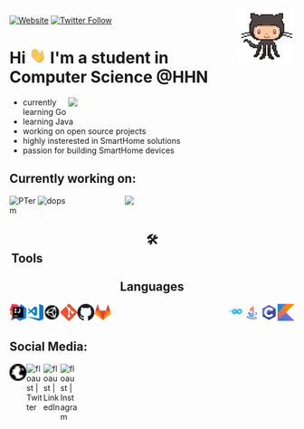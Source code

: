 <img align='right' src='images/octocat.gif' width='100"'>

[![Website](https://img.shields.io/website?label=florianbenediktaust.com&style=for-the-badge&url=https%3A%2F%2Fflorianbenediktaust.com)][website]
[![Twitter Follow](https://img.shields.io/twitter/follow/FlorianBAust?color=1DA1F2&logo=twitter&style=for-the-badge)](https://twitter.com/intent/follow?original_referer=https%3A%2F%2Fgithub.com%2FFlorianBAust&screen_name=FlorianBAust)

# Hi  <img src="images/Hi.gif" width="30px">  I'm a student in Computer Science @HHN

<img align='right' src='https://github-readme-stats.vercel.app/api?username=floaust&show_icons=true&theme=tokyonight' width='400"'>

- currently learning Go
- learning Java
- working on open source projects
- highly insterested in SmartHome solutions
- passion for building SmartHome devices

## Currently working on:

<img align='right' src='https://github-readme-stats.vercel.app/api/wakatime?username=floaust&theme=tokyonight' width='300"'>

<a href="https://github.com/pterm/pterm"><img align="left" alt="PTerm" width="50px" src="https://avatars3.githubusercontent.com/u/71455014?s=200&v=4" /></a>
<a href="https://github.com/dops-cli/dops"><img align="left" alt="dops" width="50px" src="https://avatars2.githubusercontent.com/u/69481900?s=200&v=4" /></a>

<br />
<br />

<h2 align="center">🛠 Tools                                                                                                                                  Languages</h2>

<img align="left" alt="IntelliJ IDEA" width="30px" src="images/intellij.png" />
<img align="left" alt="Visual Studio Code" width="30px" src="images/visual-studio-code.png" />
<img align="left" alt="Unity" width="30px" src="images/unity.png" />
<img align="left" alt="Git" width="30px" src="images/git.png" />
<img align="left" alt="GitHub" width="30px" src="images/github.png" />
<img align="left" alt="GitLab" width="30px" src="images/gitlab.png" />

<img align="right" alt="Kotlin" width="30px" src="images/kotlin.png" />
<img align="right" alt="C" width="30px" src="images/c.png" />
<img align="right" alt="Java" width="30px" src="images/java.png" />
<img align="right" alt="Golang" width="30px" src="images/go.png" />

<br />
<br />

## Social Media:

[<img align="left" alt="florianbenediktaustcom" width="30px" src="https://raw.githubusercontent.com/iconic/open-iconic/master/svg/globe.svg" />][website]
[<img align="left" alt="floaust | Twitter" width="30px" src="https://cdn.jsdelivr.net/npm/simple-icons@v3/icons/twitter.svg" />][twitter]
[<img align="left" alt="floaust | LinkedIn" width="30px" src="https://cdn.jsdelivr.net/npm/simple-icons@v3/icons/linkedin.svg" />][linkedin]
[<img align="left" alt="floaust | Instagram" width="30px" src="https://cdn.jsdelivr.net/npm/simple-icons@v3/icons/instagram.svg" />][instagram]

<br />

[website]: https://florianbenediktaust.com
[twitter]: https://twitter.com/FLorianBAust
[instagram]: https://www.instagram.com/florian.benedikt.aust/
[linkedin]: https://www.linkedin.com/in/florian-aust-b598951ba/
